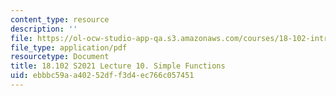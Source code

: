 ```yaml
---
content_type: resource
description: ''
file: https://ol-ocw-studio-app-qa.s3.amazonaws.com/courses/18-102-introduction-to-functional-analysis-spring-2021/ebbbc59aa40252dff3d4ec766c057451_MIT18_102s21_lec10.pdf
file_type: application/pdf
resourcetype: Document
title: 18.102 S2021 Lecture 10. Simple Functions
uid: ebbbc59a-a402-52df-f3d4-ec766c057451
---
```


